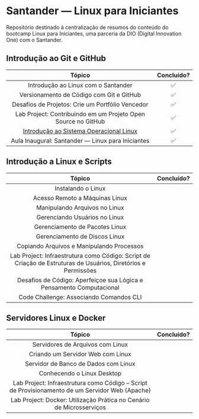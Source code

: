 # Santander — Linux para Iniciantes

Repositório destinado à centralização de resumos do conteúdo do bootcamp Linux para Iniciantes, uma parceria da DIO (Digital Innovation One) com o Santander.

## Introdução ao Git e GitHub

|                                                          Tópico                                                           | Concluído? |
| :-----------------------------------------------------------------------------------------------------------------------: | :--------: |
|                                            Introdução ao Linux com o Santander                                            |     ✅     |
|                                         Versionamento de Código com Git e GitHub                                          |     ✅     |
|                                     Desafios de Projetos: Crie um Portfólio Vencedor                                      |     ✅     |
|                               Lab Project: Contribuindo em um Projeto Open Source no GitHub                               |     ✅     |
| [Introdução ao Sistema Operacional Linux](/resumos/introducao-ao-git-e-github/introducao-ao-sistema-operacional-linux.md) |     ✅     |
|                                     Aula Inaugural: Santander — Linux para Iniciantes                                     |     ✅     |

## Introdução a Linux e Scripts

|                                                    Tópico                                                     | Concluído? |
| :-----------------------------------------------------------------------------------------------------------: | :--------: |
|                                              Instalando o Linux                                               |            |
|                                        Acesso Remoto a Máquinas Linux                                         |            |
|                                         Manipulando Arquivos no Linux                                         |            |
|                                         Gerenciando Usuários no Linux                                         |            |
|                                        Gerenciamento de Pacotes Linux                                         |            |
|                                         Gerenciamento de Discos Linux                                         |            |
|                                   Copiando Arquivos e Manipulando Processos                                   |            |
| Lab Project: Infraestrutura como Código: Script de Criação de Estruturas de Usuários, Diretórios e Permissões |            |
|                     Desafios de Código: Aperfeiçoe sua Lógica e Pensamento Computacional                      |            |
|                                    Code Challenge: Associando Comandos CLI                                    |            |

## Servidores Linux e Docker

|                                             Tópico                                              | Concluído? |
| :---------------------------------------------------------------------------------------------: | :--------: |
|                                Servidores de Arquivos com Linux                                 |            |
|                                Criando um Servidor Web com Linux                                |            |
|                              Servidor de Banco de Dados com Linux                               |            |
|                                   Conhecendo o Linux Desktop                                    |            |
| Lab Project: Infraestrutura como Código – Script de Provisionamento de um Servidor Web (Apache) |            |
|              Lab Project: Docker: Utilização Prática no Cenário de Microsserviços               |            |
